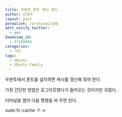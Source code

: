 ```yaml
---
title: 우분투 폰트 캐시 갱신
author: 안형우
layout: post
permalink: /archives/166
aktt_notify_twitter:
  - yes
daumview_id:
  - 37169494
categories:
  - 기타
tags:
  - Ubuntu
  - Ubuntu Family
---
```

우분투에서 폰트를 설치하면 캐시를 갱신해 줘야 한다.

가장 간단한 방법은 로그아웃했다가 들어오는 것이지만 귀찮다.

터미널을 열어 다음 명령을 써 주면 된다.

sudo fc-cache -f -v